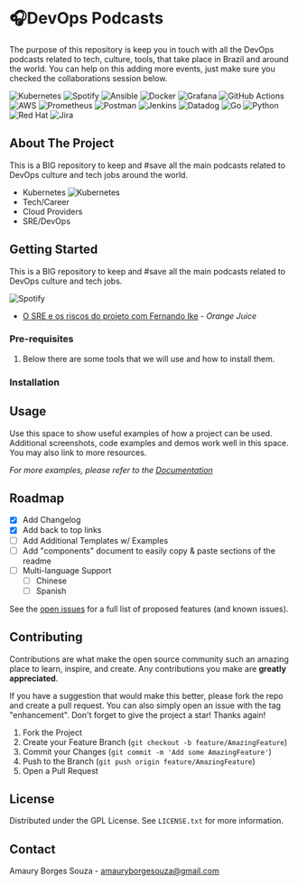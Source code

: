 <!-- Improved compatibility of back to top link: See: https://github.com/othneildrew/Best-README-Template/pull/73 -->
<a name="readme-top"></a>
<!--
*** Thanks for checking out the Best-README-Template. If you have a suggestion
*** that would make this better, please fork the repo and create a pull request
*** or simply open an issue with the tag "enhancement".
*** Don't forget to give the project a star!
*** Thanks again! Now go create something AMAZING! :D
-->

# 🎧DevOps Podcasts
The purpose of this repository is keep you in touch with all the DevOps podcasts related to tech, culture, tools, that take place in Brazil and around the world. You can help on this adding more events, just make sure you checked the collaborations session below.

![Kubernetes](https://img.shields.io/badge/kubernetes-%23326ce5.svg?style=for-the-badge&logo=kubernetes&logoColor=white) ![Spotify](https://img.shields.io/badge/Spotify-1ED760?style=for-the-badge&logo=spotify&logoColor=white) ![Ansible](https://img.shields.io/badge/ansible-%231A1918.svg?style=for-the-badge&logo=ansible&logoColor=white) ![Docker](https://img.shields.io/badge/docker-%230db7ed.svg?style=for-the-badge&logo=docker&logoColor=white) ![Grafana](https://img.shields.io/badge/grafana-%23F46800.svg?style=for-the-badge&logo=grafana&logoColor=white) ![GitHub Actions](https://img.shields.io/badge/github%20actions-%232671E5.svg?style=for-the-badge&logo=githubactions&logoColor=white) ![AWS](https://img.shields.io/badge/AWS-%23FF9900.svg?style=for-the-badge&logo=amazon-aws&logoColor=white) ![Prometheus](https://img.shields.io/badge/Prometheus-E6522C?style=for-the-badge&logo=Prometheus&logoColor=white) ![Postman](https://img.shields.io/badge/Postman-FF6C37?style=for-the-badge&logo=postman&logoColor=white) ![Jenkins](https://img.shields.io/badge/jenkins-%232C5263.svg?style=for-the-badge&logo=jenkins&logoColor=white) ![Datadog](https://img.shields.io/badge/datadog-%23632CA6.svg?style=for-the-badge&logo=datadog&logoColor=white) ![Go](https://img.shields.io/badge/go-%2300ADD8.svg?style=for-the-badge&logo=go&logoColor=white) ![Python](https://img.shields.io/badge/python-3670A0?style=for-the-badge&logo=python&logoColor=ffdd54) ![Red Hat](https://img.shields.io/badge/Red%20Hat-EE0000?style=for-the-badge&logo=redhat&logoColor=white) ![Jira](https://img.shields.io/badge/jira-%230A0FFF.svg?style=for-the-badge&logo=jira&logoColor=white)

<!-- ABOUT THE PROJECT -->
## About The Project
This is a BIG repository to keep and #save all the main podcasts related to DevOps culture and tech jobs around the world.

- Kubernetes ![Kubernetes](https://img.shields.io/badge/kubernetes-%23326ce5.svg?style=for-the-badge&logo=kubernetes&logoColor=white)
- Tech/Career
- Cloud Providers
- SRE/DevOps

<!-- GETTING STARTED -->
## Getting Started
This is a BIG repository to keep and #save all the main podcasts related to DevOps culture and tech jobs.

![Spotify](https://img.shields.io/badge/Spotify-1ED760?style=for-the-badge&logo=spotify&logoColor=white) 
- [O SRE e os riscos do projeto com Fernando Ike](https://open.spotify.com/episode/2faHtcnnoY5DM5GJEKzWsb?si=b27d1f23fa2c42cd) - *Orange Juice*




### Pre-requisites
1. Below there are some tools that we will use and how to install them.


### Installation


<!-- USAGE EXAMPLES -->
## Usage
Use this space to show useful examples of how a project can be used. Additional screenshots, code examples and demos work well in this space. You may also link to more resources.

_For more examples, please refer to the [Documentation](https://example.com)_


<!-- ROADMAP -->
## Roadmap
- [x] Add Changelog
- [x] Add back to top links
- [ ] Add Additional Templates w/ Examples
- [ ] Add "components" document to easily copy & paste sections of the readme
- [ ] Multi-language Support
    - [ ] Chinese
    - [ ] Spanish

See the [open issues](https://github.com/othneildrew/Best-README-Template/issues) for a full list of proposed features (and known issues).



<!-- CONTRIBUTING -->
## Contributing
Contributions are what make the open source community such an amazing place to learn, inspire, and create. Any contributions you make are **greatly appreciated**.

If you have a suggestion that would make this better, please fork the repo and create a pull request. You can also simply open an issue with the tag "enhancement".
Don't forget to give the project a star! Thanks again!

1. Fork the Project
2. Create your Feature Branch (`git checkout -b feature/AmazingFeature`)
3. Commit your Changes (`git commit -m 'Add some AmazingFeature'`)
4. Push to the Branch (`git push origin feature/AmazingFeature`)
5. Open a Pull Request


<!-- LICENSE -->
## License
Distributed under the GPL License. See `LICENSE.txt` for more information.


<!-- CONTACT -->
## Contact
Amaury Borges Souza - amauryborgesouza@gmail.com
